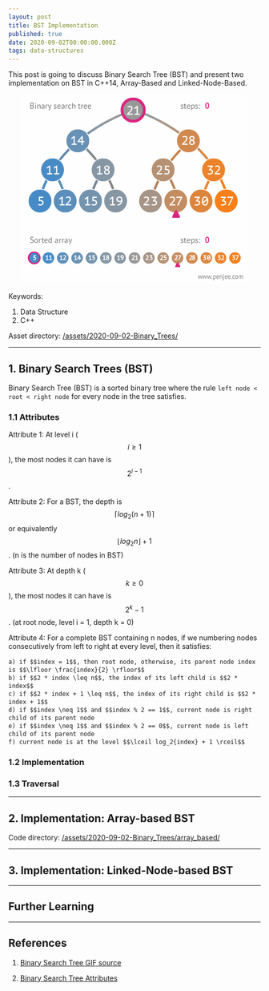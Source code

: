 ```yaml
---
layout: post
title: BST Implementation
published: true
date: 2020-09-02T00:00:00.000Z
tags: data-structures
---
```


This post is going to discuss Binary Search Tree (BST) and present two implementation on BST in C++14, Array-Based and Linked-Node-Based.
<p align="center">
<img src="/assets/2020-09-02-Binary_Trees/gifs/binary-search-tree.gif" alt="Binary Search Tree animation" width="450" >
</p>

Keywords:

1. Data Structure
2. C++

Asset directory: [/assets/2020-09-02-Binary_Trees/](https://github.com/Yixuan-Lee/yixuan-lee.github.io/tree/master/assets/2020-09-02-Binary_Trees)

<!--more-->

---

## 1. Binary Search Trees (BST)

Binary Search Tree (BST) is a sorted binary tree where the rule `left node < root < right node` for every node in the tree satisfies.

### 1.1 Attributes

Attribute 1: At level i ($$i \geq 1$$), the most nodes it can have is $$2^{i-1}$$.

Attribute 2: For a BST, the depth is $$\lceil log_2(n+1) \rceil$$ or equivalently $$\lfloor log_2{n} \rfloor + 1$$. (n is the number of nodes in BST)

Attribute 3: At depth k ($$k \geq 0$$), the most nodes it can have is $$2^k - 1$$. (at root node, level i = 1, depth k = 0)

Attribute 4: For a complete BST containing n nodes, if we numbering nodes consecutively from left to right at every level, then it satisfies:

	a) if $$index = 1$$, then root node, otherwise, its parent node index is $$\lfloor \frac{index}{2} \rfloor$$
    b) if $$2 * index \leq n$$, the index of its left child is $$2 * index$$
    c) if $$2 * index + 1 \leq n$$, the index of its right child is $$2 * index + 1$$
    d) if $$index \neq 1$$ and $$index % 2 == 1$$, current node is right child of its parent node
    e) if $$index \neq 1$$ and $$index % 2 == 0$$, current node is left child of its parent node
    f) current node is at the level $$\lceil log_2{index} + 1 \rceil$$


### 1.2 Implementation

### 1.3 Traversal





---

## 2. Implementation: Array-based BST

Code directory: [/assets/2020-09-02-Binary_Trees/array_based/](https://github.com/Yixuan-Lee/yixuan-lee.github.io/tree/master/assets/2020-09-02-Binary_Trees/src/array_based)


---

## 3. Implementation: Linked-Node-based BST

---

## Further Learning

---

## References

1. [Binary Search Tree GIF source](https://blog.penjee.com/5-gifs-to-understand-binary-search-tree/)

2. [Binary Search Tree Attributes](https://www.cnblogs.com/WindSun/p/10859055.html)
